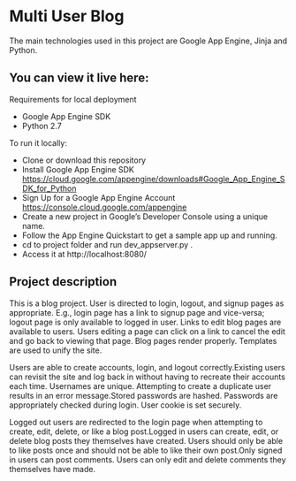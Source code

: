 # Multi User Blog

The main technologies used in this project are Google App Engine, Jinja and Python.

## You can view it live here: 

Requirements for local deployment
- Google App Engine SDK
- Python 2.7

To run it locally:
- Clone or download this repository 
- Install Google App Engine SDK https://cloud.google.com/appengine/downloads#Google_App_Engine_SDK_for_Python
- Sign Up for a Google App Engine Account https://console.cloud.google.com/appengine
- Create a new project in Google’s Developer Console using a unique name.
- Follow the App Engine Quickstart to get a sample app up and running.
- cd to project folder and run dev_appserver.py . 
- Access it at http://localhost:8080/

## Project description

This is a blog project. User is directed to login, logout, and signup pages as appropriate. E.g., login page has a link to signup page and vice-versa; logout page is only available to logged in user. Links to edit blog pages are available to users. Users editing a page can click on a link to cancel the edit and go back to viewing that page. Blog pages render properly. Templates are used to unify the site.

Users are able to create accounts, login, and logout correctly.Existing users can revisit the site and log back in without having to recreate their accounts each time. Usernames are unique. Attempting to create a duplicate user results in an error message.Stored passwords are hashed. Passwords are appropriately checked during login. User cookie is set securely.

Logged out users are redirected to the login page when attempting to create, edit, delete, or like a blog post.Logged in users can create, edit, or delete blog posts they themselves have created. Users should only be able to like posts once and should not be able to like their own post.Only signed in users can post comments.
Users can only edit and delete comments they themselves have made.
